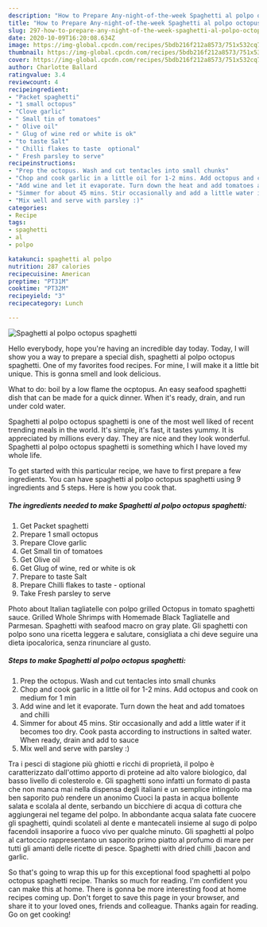 ```yaml
---
description: "How to Prepare Any-night-of-the-week Spaghetti al polpo octopus spaghetti"
title: "How to Prepare Any-night-of-the-week Spaghetti al polpo octopus spaghetti"
slug: 297-how-to-prepare-any-night-of-the-week-spaghetti-al-polpo-octopus-spaghetti
date: 2020-10-09T16:20:08.634Z
image: https://img-global.cpcdn.com/recipes/5bdb216f212a8573/751x532cq70/spaghetti-al-polpo-octopus-spaghetti-recipe-main-photo.jpg
thumbnail: https://img-global.cpcdn.com/recipes/5bdb216f212a8573/751x532cq70/spaghetti-al-polpo-octopus-spaghetti-recipe-main-photo.jpg
cover: https://img-global.cpcdn.com/recipes/5bdb216f212a8573/751x532cq70/spaghetti-al-polpo-octopus-spaghetti-recipe-main-photo.jpg
author: Charlotte Ballard
ratingvalue: 3.4
reviewcount: 4
recipeingredient:
- "Packet spaghetti"
- "1 small octopus"
- "Clove garlic"
- " Small tin of tomatoes"
- " Olive oil"
- " Glug of wine red or white is ok"
- "to taste Salt"
- " Chilli flakes to taste  optional"
- " Fresh parsley to serve"
recipeinstructions:
- "Prep the octopus. Wash and cut tentacles into small chunks"
- "Chop and cook garlic in a little oil for 1-2 mins. Add octopus and cook on medium for 1 min"
- "Add wine and let it evaporate. Turn down the heat and add tomatoes and chilli"
- "Simmer for about 45 mins. Stir occasionally and add a little water if it becomes too dry. Cook pasta according to instructions in salted water. When ready, drain and add to sauce"
- "Mix well and serve with parsley :)"
categories:
- Recipe
tags:
- spaghetti
- al
- polpo

katakunci: spaghetti al polpo 
nutrition: 287 calories
recipecuisine: American
preptime: "PT31M"
cooktime: "PT32M"
recipeyield: "3"
recipecategory: Lunch

---
```



![Spaghetti al polpo octopus spaghetti](https://img-global.cpcdn.com/recipes/5bdb216f212a8573/751x532cq70/spaghetti-al-polpo-octopus-spaghetti-recipe-main-photo.jpg)

Hello everybody, hope you're having an incredible day today. Today, I will show you a way to prepare a special dish, spaghetti al polpo octopus spaghetti. One of my favorites food recipes. For mine, I will make it a little bit unique. This is gonna smell and look delicious.

What to do: boil by a low flame the ocptopus. An easy seafood spaghetti dish that can be made for a quick dinner. When it&#39;s ready, drain, and run under cold water.

Spaghetti al polpo octopus spaghetti is one of the most well liked of recent trending meals in the world. It's simple, it's fast, it tastes yummy. It is appreciated by millions every day. They are nice and they look wonderful. Spaghetti al polpo octopus spaghetti is something which I have loved my whole life.


To get started with this particular recipe, we have to first prepare a few ingredients. You can have spaghetti al polpo octopus spaghetti using 9 ingredients and 5 steps. Here is how you cook that.

<!--inarticleads1-->

##### The ingredients needed to make Spaghetti al polpo octopus spaghetti:

1. Get Packet spaghetti
1. Prepare 1 small octopus
1. Prepare Clove garlic
1. Get  Small tin of tomatoes
1. Get  Olive oil
1. Get  Glug of wine, red or white is ok
1. Prepare to taste Salt
1. Prepare  Chilli flakes to taste - optional
1. Take  Fresh parsley to serve


Photo about Italian tagliatelle con polpo grilled Octopus in tomato spaghetti sauce. Grilled Whole Shrimps with Homemade Black Tagliatelle and Parmesan. Spaghetti with seafood macro on gray plate. Gli spaghetti con polpo sono una ricetta leggera e salutare, consigliata a chi deve seguire una dieta ipocalorica, senza rinunciare al gusto. 

<!--inarticleads2-->

##### Steps to make Spaghetti al polpo octopus spaghetti:

1. Prep the octopus. Wash and cut tentacles into small chunks
1. Chop and cook garlic in a little oil for 1-2 mins. Add octopus and cook on medium for 1 min
1. Add wine and let it evaporate. Turn down the heat and add tomatoes and chilli
1. Simmer for about 45 mins. Stir occasionally and add a little water if it becomes too dry. Cook pasta according to instructions in salted water. When ready, drain and add to sauce
1. Mix well and serve with parsley :)


Tra i pesci di stagione più ghiotti e ricchi di proprietà, il polpo è caratterizzato dall&#39;ottimo apporto di proteine ad alto valore biologico, dal basso livello di colesterolo e. Gli spaghetti sono infatti un formato di pasta che non manca mai nella dispensa degli italiani e un semplice intingolo ma ben saporito può rendere un anonimo Cuoci la pasta in acqua bollente salata e scolala al dente, serbando un bicchiere di acqua di cottura che aggiungerai nel tegame del polpo. In abbondante acqua salata fate cuocere gli spaghetti, quindi scolateli al dente e mantecateli insieme al sugo di polpo facendoli insaporire a fuoco vivo per qualche minuto. Gli spaghetti al polpo al cartoccio rappresentano un saporito primo piatto al profumo di mare per tutti gli amanti delle ricette di pesce. Spaghetti with dried chilli ,bacon and garlic. 

So that's going to wrap this up for this exceptional food spaghetti al polpo octopus spaghetti recipe. Thanks so much for reading. I'm confident you can make this at home. There is gonna be more interesting food at home recipes coming up. Don't forget to save this page in your browser, and share it to your loved ones, friends and colleague. Thanks again for reading. Go on get cooking!
